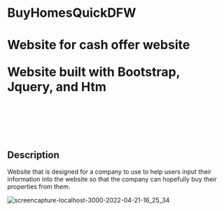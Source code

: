 # BuyHomesQuickDFW

<h1>Website for cash offer website</h>
<p>Website built with Bootstrap, Jquery, and Htm</p>
<br></br>
<h2>Description</h2>
Website that is designed for a company to use to help users input their information into the website so that the company can hopefully buy their properties from them. 

![screencapture-localhost-3000-2022-04-21-16_25_34](https://user-images.githubusercontent.com/60851811/172378768-93973092-c2c3-4ab7-b40d-32aae2888389.png)
